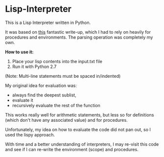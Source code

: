 # Lisp-Interpreter
This is a Lisp Interpreter written in Python.

It was based on [this](http://norvig.com/lispy.html) fantastic write-up, 
which I had to rely on heavily for procedures and environments. The parsing operation was completely my own. 


**How to use it:**

1. Place your lisp contents into the input.txt file
2. Run it with Python 2.7

(Note: Multi-line statements must be spaced in/indented)


My original idea for evaluation was: 
+ always find the deepest sublist,
+ evaluate it 
+ recursively evaluate the rest of the function 


This works really well for arithmetic statements, but less so for definitions (which don't have any associated value) and for procedures.

Unfortunately, my idea on how to evaluate the code did not pan out, so I used the lispy approach. 





With time and a better understanding of interpreters, I may re-visit this code and see if I can re-write the environment (scope) and procedures.
